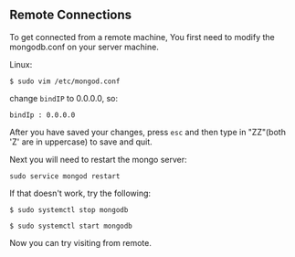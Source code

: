 ## Remote Connections

To get connected from a remote machine, 
You first need to modify the mongodb.conf on your server machine.
  
Linux: 

`$ sudo vim /etc/mongod.conf`
  
change `bindIP` to 0.0.0.0, so:

`bindIp : 0.0.0.0`

After you have saved your changes, press `esc`
and then type in "ZZ"(both 'Z' are in uppercase) to save and quit. 

Next you will need to restart the mongo server:

`sudo service mongod restart`

If that doesn't work, try the following:

`$ sudo systemctl stop mongodb`

`$ sudo systemctl start mongodb`

Now you can try visiting from remote.
  
